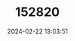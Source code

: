 ---
title: "152820"
category: "Sclerocactus scheeri"
draft: false
date: 2024-02-22 13:03:51
languages:
  English: ["Tobusch Fishhook Cactus", "Scheer's Fish-hook Cactus"]
  Spanish; Castilian: ["Biznaga-bola Ganchuda"]
---